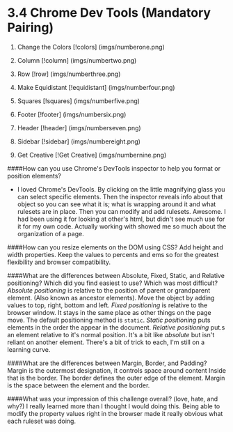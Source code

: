 # 3.4 Chrome Dev Tools (Mandatory Pairing)

1. Change the Colors
[!colors] (imgs/numberone.png)

2. Column
[!column] (imgs/numbertwo.png)

3. Row
[!row] (imgs/numberthree.png)

4. Make Equidistant
[!equidistant] (imgs/numberfour.png)

5. Squares
[!squares] (imgs/numberfive.png)

6. Footer
[!footer] (imgs/numbersix.png)

7. Header
[!header] (imgs/numberseven.png)

8. Sidebar
[!sidebar] (imgs/numbereight.png)

9. Get Creative
[!Get Creative] (imgs/numbernine.png)


####How can you use Chrome's DevTools inspector to help you format or position elements?
- I loved Chrome's DevTools. By clicking on the little magnifying glass you can select specific elements. Then the inspector reveals info about that object so you can see what it is; what is wrapping around it and what rulesets are in place. Then you can modify and add rulesets. Awesome. I had been using it for looking at other's html, but didn't see much use for it for my own code. Actually working with showed me so much about the organization of a page.

####How can you resize elements on the DOM using CSS?
Add height and width properties. Keep the values to percents and ems so for the greatest flexibility and browser compatibility.

####What are the differences between Absolute, Fixed, Static, and Relative positioning? Which did you find easiest to use? Which was most difficult?
*Absolute positioning* is relative to the position of parent or grandparent element. (Also known as ancestor elements). Move the object by adding values to top, right, bottom and left. 
*Fixed positioning* is relative to the browser window. It stays in the same place as other things on the page move.
The default positioning method is `static`. *Static positioning* puts elements in the order the appear in the document. 
*Relative positioning* put.s an element relative to it's normal position. It's a bit like *absolute* but isn't reliant on another element. There's a bit of trick to each, I'm still on a learning curve.

####What are the differences between Margin, Border, and Padding?
Margin is the outermost designation, it controls space around content
Inside that is the border. The border defines the outer edge of the element. Margin is the space between the element and the border.

####What was your impression of this challenge overall? (love, hate, and why?)
I really learned more than I thought I would doing this. Being able to modify the property values right in the browser made it really obvious what each ruleset was doing.
